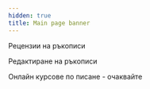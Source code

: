 ```yaml
---
hidden: true
title: Main page banner
---
```

Рецензии на ръкописи

Редактиране на ръкописи

Онлайн курсове по писане - очаквайте